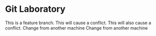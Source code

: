 # Git Laboratory
This is a feature branch.
This will cause a conflict.
This will also cause a conflict.
Change from another machine
Change from another machine
